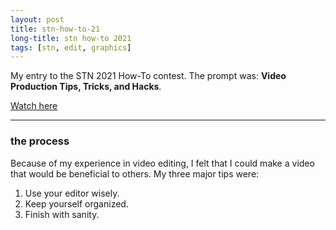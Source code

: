 ```yaml
---
layout: post
title: stn-how-to-21
long-title: stn how-to 2021
tags: [stn, edit, graphics]
---
```

My entry to the STN 2021 How-To contest. The prompt was: **Video Production Tips, Tricks, and Hacks**.

[Watch here](https://youtu.be/naHeEzfsAnM)

<hr class="in-content">

### the process
Because of my experience in video editing, I felt that I could make a video that would be beneficial to others. My three major tips were:
1. Use your editor wisely.
2. Keep yourself organized.
3. Finish with sanity.